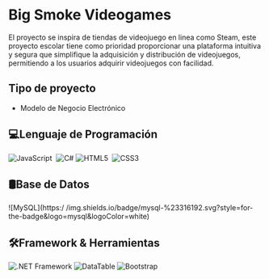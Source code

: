 # Big Smoke Videogames
El proyecto se inspira de tiendas de videojuego en linea como Steam, este proyecto escolar tiene como prioridad proporcionar una plataforma intuitiva y segura que simplifique la adquisición y
 distribución de videojuegos, permitiendo a los usuarios adquirir videojuegos con facilidad.


## Tipo de proyecto
-  Modelo de Negocio Electrónico

## 💻Lenguaje de Programación
![JavaScript](https://img.shields.io/badge/javascript-%23323330.svg?style=for-the-badge&logo=javascript&logoColor=%23F7DF1E)&nbsp;
![C#](https://img.shields.io/badge/csharp-%23239120.svg?style=for-the-badge&logo=c-sharp&logoColor=white)
![HTML5](https://img.shields.io/badge/html5-%23E34F26.svg?style=for-the-badge&logo=html5&logoColor=white)&nbsp;
![CSS3](https://img.shields.io/badge/css3-%231572B6.svg?style=for-the-badge&logo=css3&logoColor=white)&nbsp;

## 🛢Base de Datos
![MySQL](https:/ /img.shields.io/badge/mysql-%23316192.svg?style=for-the-badge&logo=mysql&logoColor=white)&nbsp;

## 🛠Framework & Herramientas
![.NET Framework](https://img.shields.io/badge/.NET%20Framework-blue.svg?style=for-the-badge)
![DataTable](https://img.shields.io/badge/DataTable-blue.svg?style=for-the-badge)
![Bootstrap](https://img.shields.io/badge/bootstrap-%23563D7C.svg?style=for-the-badge&logo=bootstrap&logoColor=white)&nbsp;

